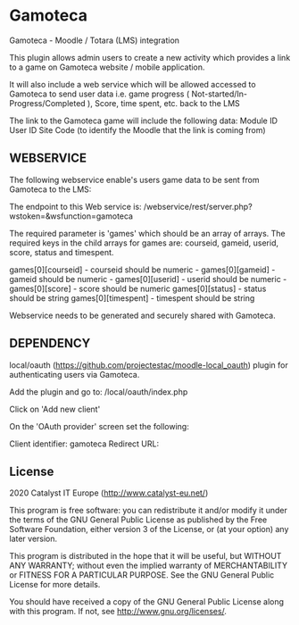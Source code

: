 # Gamoteca #

Gamoteca - Moodle / Totara (LMS) integration

This plugin allows admin users to create a new activity which provides a link
to a game on Gamoteca website / mobile application.

It will also include a web service which will be allowed accessed to Gamoteca to
send user data i.e. game progress ( Not-started/In-Progress/Completed ), Score,
time spent, etc. back to the LMS

The link to the Gamoteca game will include the following data:
Module ID
User ID
Site Code (to identify the Moodle that the link is coming from)

## WEBSERVICE ##

The following webservice enable's users game data to be sent from Gamoteca to the LMS:

The endpoint to this Web service is: /webservice/rest/server.php?wstoken=<TOKEN>&wsfunction=gamoteca

The required parameter is 'games' which should be an array of arrays. The required keys in the child arrays for games are: courseid, gameid, userid, score, status and timespent.

games[0][courseid] - courseid should be numeric - <COURSE ID>
games[0][gameid] - gameid should be numeric - <COURSE MODULE ID>
games[0][userid] - userid should be numeric - <USER ID>
games[0][score] - score should be numeric
games[0][status] - status should be string
games[0][timespent] - timespent should be string

Webservice <TOKEN> needs to be generated and securely shared with Gamoteca.

## DEPENDENCY ##

local/oauth (https://github.com/projectestac/moodle-local_oauth) plugin for authenticating users via Gamoteca.

Add the plugin and go to: /local/oauth/index.php

Click on 'Add new client'

On the 'OAuth provider' screen set the following:

Client identifier: gamoteca
Redirect URL: <GAMOTECA URL>

## License ##

2020 Catalyst IT Europe (http://www.catalyst-eu.net/)

This program is free software: you can redistribute it and/or modify it under
the terms of the GNU General Public License as published by the Free Software
Foundation, either version 3 of the License, or (at your option) any later
version.

This program is distributed in the hope that it will be useful, but WITHOUT ANY
WARRANTY; without even the implied warranty of MERCHANTABILITY or FITNESS FOR A
PARTICULAR PURPOSE. See the GNU General Public License for more details.

You should have received a copy of the GNU General Public License along with
this program. If not, see <http://www.gnu.org/licenses/>.